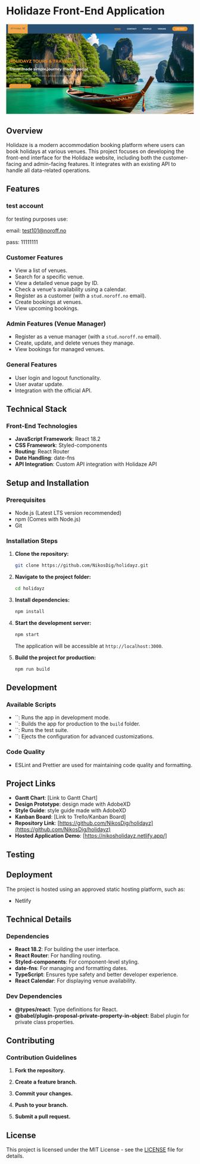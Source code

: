 # Holidaze Front-End Application

![image](/src/XdDesignScreenShots/holidayz.png)

## Overview

Holidaze is a modern accommodation booking platform where users can book holidays at various venues. This project focuses on developing the front-end interface for the Holidaze website, including both the customer-facing and admin-facing features. It integrates with an existing API to handle all data-related operations.

## Features

### test account

for testing purposes use:


email: test101@noroff.no


pass: 11111111

### Customer Features

- View a list of venues.
- Search for a specific venue.
- View a detailed venue page by ID.
- Check a venue's availability using a calendar.
- Register as a customer (with a `stud.noroff.no` email).
- Create bookings at venues.
- View upcoming bookings.

### Admin Features (Venue Manager)

- Register as a venue manager (with a `stud.noroff.no` email).
- Create, update, and delete venues they manage.
- View bookings for managed venues.

### General Features

- User login and logout functionality.
- User avatar update.
- Integration with the official API.

## Technical Stack

### Front-End Technologies

- **JavaScript Framework**: React 18.2
- **CSS Framework**: Styled-components
- **Routing**: React Router
- **Date Handling**: date-fns
- **API Integration**: Custom API integration with Holidaze API

## Setup and Installation

### Prerequisites

- Node.js (Latest LTS version recommended)
- npm (Comes with Node.js)
- Git

### Installation Steps

1. **Clone the repository:**

   ```bash
   git clone https://github.com/NikosDig/holidayz.git
   ```

2. **Navigate to the project folder:**

   ```bash
   cd holidayz
   ```

3. **Install dependencies:**

   ```bash
   npm install
   ```

4. **Start the development server:**

   ```bash
   npm start
   ```

   The application will be accessible at `http://localhost:3000`.

5. **Build the project for production:**

   ```bash
   npm run build
   ```

## Development

### Available Scripts

- ``: Runs the app in development mode.
- ``: Builds the app for production to the `build` folder.
- ``: Runs the test suite.
- ``: Ejects the configuration for advanced customizations.

### Code Quality

- ESLint and Prettier are used for maintaining code quality and formatting.

## Project Links

- **Gantt Chart**: [Link to Gantt Chart]
- **Design Prototype**: design made with AdobeXD
- **Style Guide**: style guide made with AdobeXD
- **Kanban Board**: [Link to Trello/Kanban Board]
- **Repository Link**: [https://github.com/NikosDig/holidayz](https://github.com/NikosDig/holidayz)
- **Hosted Application Demo**: [https://nikosholidayz.netlify.app/]

## Testing

<!-- ### API Testing

- Ensure the API is running and accessible.
- Test features like venue listing, booking, and user authentication. -->

<!-- ### UI Testing

- Verify responsiveness of all UI components.
- Ensure all forms function correctly (registration, booking, login). -->

## Deployment

The project is hosted using an approved static hosting platform, such as:

- Netlify

## Technical Details

### Dependencies

- **React 18.2**: For building the user interface.
- **React Router**: For handling routing.
- **Styled-components**: For component-level styling.
- **date-fns**: For managing and formatting dates.
- **TypeScript**: Ensures type safety and better developer experience.
- **React Calendar**: For displaying venue availability.

### Dev Dependencies

- **@types/react**: Type definitions for React.
- **@babel/plugin-proposal-private-property-in-object**: Babel plugin for private class properties.

## Contributing

### Contribution Guidelines

1. **Fork the repository.**

2. **Create a feature branch.**

3. **Commit your changes.**

4. **Push to your branch.**
  
5. **Submit a pull request.**

## License
 
This project is licensed under the MIT License - see the [LICENSE](LICENSE) file for details.

